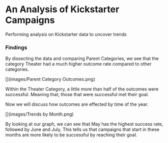 # An Analysis of Kickstarter Campaigns
Performing analysis on Kickstarter data to uncover trends
### Findings
By dissecting the data and comparing Parent Categories, we see that the category Theater had a much higher outcome rate compared to other categories.

[](images/Parent Category Outcomes.png)

Within the Theater Category, a little more than half of the outcomes were successful. Meaning that, those that were successful met their goal.

Now we will discuss how outcomes are effected by time of the year.

[](images/Trends by Month.png)

By looking at our graph, we can see that May has the highest success rate, followed by June and July. This tells us that campaigns that start in these months are more likely to be successful by reaching their goal.
